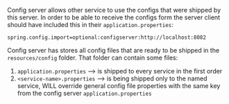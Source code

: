 Config server allows other service to use the configs that were shipped by this server. 
In order to be able to receive the configs form the server client should have included this in their `application.properties`:

```
spring.config.import=optional:configserver:http://localhost:8082
```

Config server has stores all config files that are ready to be shipped in the `resources/config` folder. That folder can contain some files:
1. `application.properties` --> is shipped to every service in the first order
2. `<service-name>.properties` --> is being shipped only to the named service, WILL override general config file properties with the same key from the config server `application.properties`
